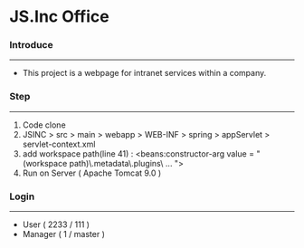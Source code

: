 # JS.Inc Office
### Introduce
--------------------
- This project is a webpage for intranet services within a company.

### Step
--------------------
1. Code clone
2. JSINC > src > main > webapp > WEB-INF > spring > appServlet > servlet-context.xml
3. add workspace path(line 41) : <beans:constructor-arg value = "(workspace path)\\.metadata\\.plugins\ ...  "\> 
4. Run on Server ( Apache Tomcat 9.0 )

### Login
--------------------
- User ( 2233 / 111 )
- Manager ( 1 / master )
